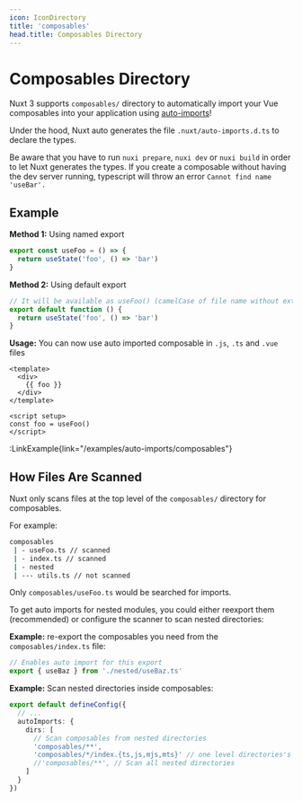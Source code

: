```yaml
---
icon: IconDirectory
title: 'composables'
head.title: Composables Directory
---
```


# Composables Directory

Nuxt 3 supports `composables/` directory to automatically import your Vue composables into your application using [auto-imports](/guide/concepts/auto-imports)!

Under the hood, Nuxt auto generates the file `.nuxt/auto-imports.d.ts` to declare the types.

Be aware that you have to run `nuxi prepare`, `nuxi dev` or `nuxi build` in order to let Nuxt generates the types. If you create a composable without having the dev server running, typescript will throw an error `Cannot find name 'useBar'.`

## Example

**Method 1:** Using named export

```js [composables/useFoo.ts]
export const useFoo = () => {
  return useState('foo', () => 'bar')
}
```

**Method 2:** Using default export

```js [composables/use-foo.ts or composables/useFoo.ts]
// It will be available as useFoo() (camelCase of file name without extension)
export default function () {
  return useState('foo', () => 'bar')
}
```

**Usage:** You can now use auto imported composable in `.js`, `.ts` and `.vue` files

```vue [app.vue]
<template>
  <div>
    {{ foo }}
  </div>
</template>

<script setup>
const foo = useFoo()
</script>
```

:LinkExample{link="/examples/auto-imports/composables"}

## How Files Are Scanned

Nuxt only scans files at the top level of the `composables/` directory for composables.

For example:

```bash
composables
 | - useFoo.ts // scanned
 | - index.ts // scanned
 | - nested
 | --- utils.ts // not scanned
```

Only `composables/useFoo.ts` would be searched for imports.

To get auto imports for nested modules, you could either reexport them (recommended) or configure the scanner to scan nested directories:

**Example:** re-export the composables you need from the `composables/index.ts` file:

```js [composables/index.ts]
// Enables auto import for this export
export { useBaz } from './nested/useBaz.ts'
```

**Example:** Scan nested directories inside composables:

```ts [nuxt.config.ts]
export default defineConfig({
  // ...
  autoImports: {
    dirs: [
      // Scan composables from nested directories
      'composables/**',
      'composables/*/index.{ts,js,mjs,mts}' // one level directories's index.js,
      //'composables/**', // Scan all nested directories
    ]
  }
})
```
